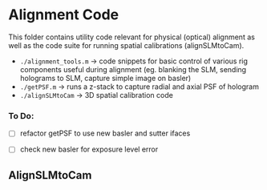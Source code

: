 # Alignment Code

This folder contains utility code relevant for physical (optical) alignment as well as the code suite for running spatial calibrations (alignSLMtoCam).

* `./alignment_tools.m` -> code snippets for basic control of various rig components useful during alignment (eg. blanking the SLM, sending holograms to SLM, capture simple image on basler)
* `./getPSF.m` -> runs a z-stack to capture radial and axial PSF of hologram
* `./alignSLMtoCam` -> 3D spatial calibration code


### To Do:
- [ ] refactor getPSF to use new basler and sutter ifaces
- [ ] check new basler for exposure level error


## AlignSLMtoCam
